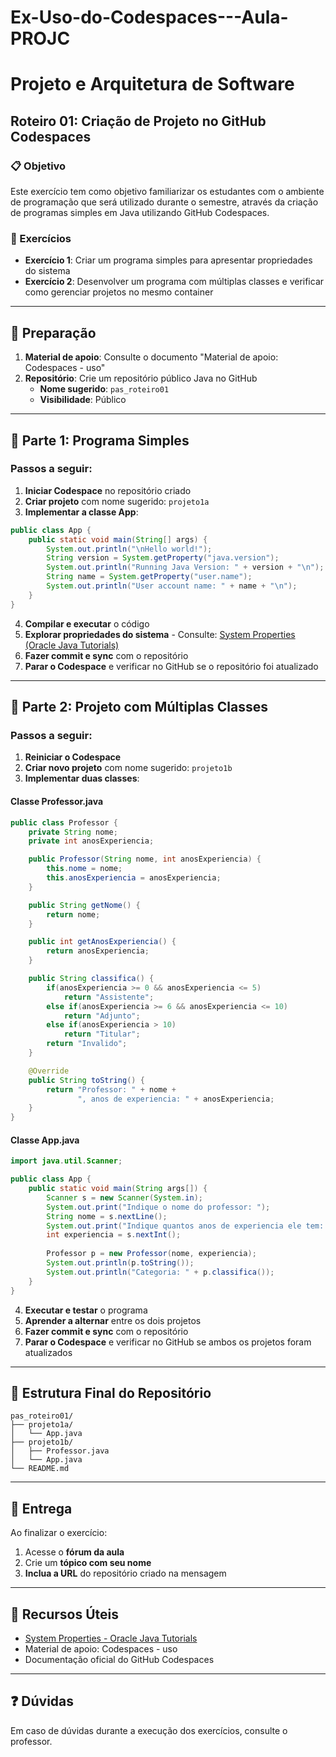 # Ex-Uso-do-Codespaces---Aula-PROJC
# Projeto e Arquitetura de Software
## Roteiro 01: Criação de Projeto no GitHub Codespaces

### 📋 Objetivo
Este exercício tem como objetivo familiarizar os estudantes com o ambiente de programação que será utilizado durante o semestre, através da criação de programas simples em Java utilizando GitHub Codespaces.

### 🎯 Exercícios
- **Exercício 1**: Criar um programa simples para apresentar propriedades do sistema
- **Exercício 2**: Desenvolver um programa com múltiplas classes e verificar como gerenciar projetos no mesmo container

---

## 🚀 Preparação

1. **Material de apoio**: Consulte o documento "Material de apoio: Codespaces - uso"
2. **Repositório**: Crie um repositório público Java no GitHub
   - **Nome sugerido**: `pas_roteiro01`
   - **Visibilidade**: Público

---

## 📂 Parte 1: Programa Simples

### Passos a seguir:

1. **Iniciar Codespace** no repositório criado
2. **Criar projeto** com nome sugerido: `projeto1a`
3. **Implementar a classe App**:

```java
public class App {
    public static void main(String[] args) {
        System.out.println("\nHello world!");
        String version = System.getProperty("java.version");
        System.out.println("Running Java Version: " + version + "\n");
        String name = System.getProperty("user.name");
        System.out.println("User account name: " + name + "\n");
    }
}
```

4. **Compilar e executar** o código
5. **Explorar propriedades do sistema** - Consulte: [System Properties (Oracle Java Tutorials)](https://docs.oracle.com/javase/tutorial/essential/environment/sysprop.html)
6. **Fazer commit e sync** com o repositório
7. **Parar o Codespace** e verificar no GitHub se o repositório foi atualizado

---

## 👥 Parte 2: Projeto com Múltiplas Classes

### Passos a seguir:

1. **Reiniciar o Codespace**
2. **Criar novo projeto** com nome sugerido: `projeto1b`
3. **Implementar duas classes**:

#### Classe Professor.java
```java
public class Professor {
    private String nome;
    private int anosExperiencia;

    public Professor(String nome, int anosExperiencia) {
        this.nome = nome;
        this.anosExperiencia = anosExperiencia;
    }

    public String getNome() {
        return nome;
    }

    public int getAnosExperiencia() {
        return anosExperiencia;
    }

    public String classifica() {
        if(anosExperiencia >= 0 && anosExperiencia <= 5)
            return "Assistente";
        else if(anosExperiencia >= 6 && anosExperiencia <= 10)
            return "Adjunto";
        else if(anosExperiencia > 10)
            return "Titular";
        return "Invalido";
    }

    @Override
    public String toString() {
        return "Professor: " + nome + 
               ", anos de experiencia: " + anosExperiencia;
    }
}
```

#### Classe App.java
```java
import java.util.Scanner;

public class App {
    public static void main(String args[]) {
        Scanner s = new Scanner(System.in);
        System.out.print("Indique o nome do professor: ");
        String nome = s.nextLine();
        System.out.print("Indique quantos anos de experiencia ele tem: ");
        int experiencia = s.nextInt();
        
        Professor p = new Professor(nome, experiencia);
        System.out.println(p.toString());
        System.out.println("Categoria: " + p.classifica());
    }
}
```

4. **Executar e testar** o programa
5. **Aprender a alternar** entre os dois projetos
6. **Fazer commit e sync** com o repositório
7. **Parar o Codespace** e verificar no GitHub se ambos os projetos foram atualizados

---

## 📁 Estrutura Final do Repositório

```
pas_roteiro01/
├── projeto1a/
│   └── App.java
├── projeto1b/
│   ├── Professor.java
│   └── App.java
└── README.md
```

---

## 📝 Entrega

Ao finalizar o exercício:
1. Acesse o **fórum da aula**
2. Crie um **tópico com seu nome**
3. **Inclua a URL** do repositório criado na mensagem

---

## 🔗 Recursos Úteis

- [System Properties - Oracle Java Tutorials](https://docs.oracle.com/javase/tutorial/essential/environment/sysprop.html)
- Material de apoio: Codespaces - uso
- Documentação oficial do GitHub Codespaces

---

## ❓ Dúvidas

Em caso de dúvidas durante a execução dos exercícios, consulte o professor.
